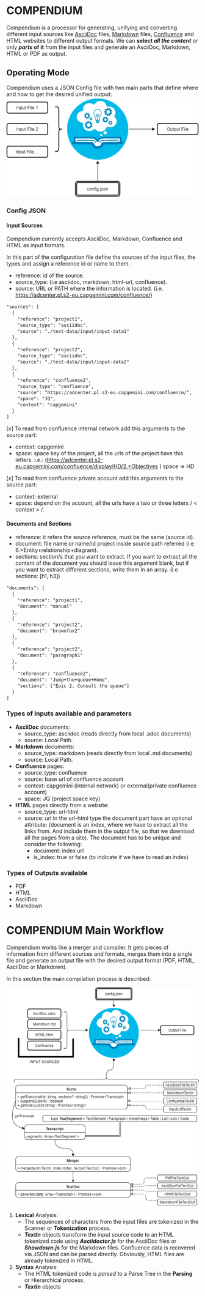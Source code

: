 # COMPENDIUM
Compendium is a processor for generating, unifying and converting different input sources like [AsciiDoc](https://asciidoctor.org/docs/asciidoc-syntax-quick-reference/) files, [Markdown](https://guides.github.com/features/mastering-markdown/) files, [Confluence](https://confluence.atlassian.com/doc/confluence-wiki-markup-251003035.html) and HTML websites to different output formats. We can **select _all the content_** or only **_parts_ of it** from the input files and generate an AsciiDoc, Markdown, HTML or PDF as output.

## Operating Mode
Compendium uses a JSON Config file with two main parts that define where and how to get the desired unified output:
![BasicMainFlow](images/diagramsDrawio/BasicMainFlow.png)
### Config JSON
#### Input Sources
Compendium currently accepts AsciiDoc, Markdown, Confluence and HTML as input formats.

In this part of the configuration file define the sources of the input files, the types and assign a reference id or name to them.
  - reference: id of the source.
  - source_type: (i.e asciidoc, markdown, html-url, confluence).
  - source: URL or PATH where the information is located. (i.e. https://adcenter.pl.s2-eu.capgemini.com/confluence/)
  ```
  "sources": [
    {
      "reference": "project1",
      "source_type": "asciidoc",
      "source": "./test-data/input/input-data1"
    },
    {
      "reference": "project2",
      "source_type": "asciidoc",
      "source": "./test-data/input/input-data2"
    },
    {
      "reference": "confluence2",
      "source_type": "confluence",
      "source": "https://adcenter.pl.s2-eu.capgemini.com/confluence/",
      "space": "JQ",
      "context": "capgemini"
    }
  ]
  ```
[x] To read from confluence internal network add this arguments to the source part:
  - context: capgemini
  - space: space key of the project, all the urls of the project have this letters. i.e.: (https://adcenter.pl.s2-eu.capgemini.com/confluence/display/HD/2.+Objectives ) space ⇒ HD
  
[x] To read from confluence private account add this arguments to the source part:
  - context: external
  - space: depend on the account, all the urls have a two or three letters / < context > /.
  

#### Documents and Sections
  - reference: it refers the source reference, must be the same (source id).
  - document: file name or name/id project inside source path referred (i.e 6.+Entity+relationship+diagram).
  - sections: section/s that you want to extract. If you want to extract all the content of the document you should leave this argument blank, but if you want to extract different sections, write them in an array. (i.e sections: [h1, h3])
  ```
  "documents": [
    {
      "reference": "project1",
      "document": "manual"
    },
    {
      "reference": "project2",
      "document": "brownfox2"
    },
    {
      "reference": "project2",
      "document": "paragraph1"
    },
    {
      "reference": "confluence2",
      "document": "Jump+the+queue+Home",
      "sections": ["Epic 2. Consult the queue"]
    }
  ]
  ```
### Types of Inputs available and parameters
- **AsciiDoc** documents:
  - source_type: asciidoc (reads directly from local .adoc documents)
  - source: Local Path.
- **Markdown** documents:
  - source_type: markdown (reads directly from local .md documents)
  - source: Local Path.
- **Confluence** pages:
  - source_type: confluence
  - source: base url of confluence account
  - context: capgemini (internal network) or external(private confluence account)
  - space: JQ (project space key)
- **HTML** pages directly from a website:
  - source_type: url-html
  - source: url
  In the url-html type the document part have an optional attribute: (document is an index, where we have to extract all the links from. And include them in the output file, so that we download all the pages from a site). The document has to be unique and consider the following:
    - document: index url
    - is_index: true or false (to indicate if we have to read an index)
### Types of Outputs available
- PDF
- HTML
- AsciiDoc
- Markdown

# COMPENDIUM Main Workflow
Compendium works like a merger and compiler. It gets pieces of information from different sources and formats, merges them into a single file and generate an output file with the desired output format (PDF, HTML, AsciiDoc or Markdown). 

In this section the main compilation process is described:

![MainCompilationProcess](images/diagramsDrawio/CompilationFlow.png)

1. **Lexical** Analysis:
    - The sequences of characters from the input files are tokenized in the Scanner or **Tokenization** process.
    - **_TextIn_** objects transform the input source code to an HTML tokenized code using **_Asciidoctor.js_** for the AsciiDoc files or **_Showdown.js_** for the Markdown files. Confluence data is recovered via JSON and can be parsed directly. Obviously, HTML files are already tokenized in HTML.
2. **Syntax** Analysis:
    - The HTML tokenized code is *parsed* to a Parse Tree in the **Parsing** or Hierarchical process.
    - **_TextIn_** objects 
    
